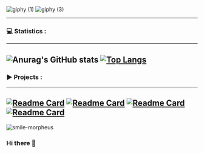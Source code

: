![giphy (1)](https://user-images.githubusercontent.com/108341475/176915653-5f333f6f-063a-42e8-bf36-a6b2ada05cd7.gif)
![giphy (3)](https://user-images.githubusercontent.com/108341475/176917707-e5fd5c4f-d68e-48e0-8aa3-f25666e00cd5.gif)

---
### :computer: Statistics :
---
![Anurag's GitHub stats](https://github-readme-stats.vercel.app/api?username=Abraim01&show_icons=true&&theme=tokyonight&hide_border=true)
[![Top Langs](https://github-readme-stats.vercel.app/api/top-langs/?username=Abraim01&theme=tokyonight&hide_border=true)](https://github.com/Abraim01/github-readme-stats)
---
### :arrow_forward: Projects :
---
[![Readme Card](https://github-readme-stats.vercel.app/api/pin/?username=Abraim01&repo=RealEstate&theme=tokyonight&hide_border=true)](https://github.com/Abraim01/RealEstate)
[![Readme Card](https://github-readme-stats.vercel.app/api/pin/?username=Abraim01&repo=Portfolio&theme=tokyonight&hide_border=true)](https://github.com/Abraim01/Portfolio)
[![Readme Card](https://github-readme-stats.vercel.app/api/pin/?username=Abraim01&repo=ui06&theme=tokyonight&hide_border=true)](https://github.com/Abraim01/ui06)
[![Readme Card](https://github-readme-stats.vercel.app/api/pin/?username=Abraim01&repo=lib-bahja&theme=tokyonight&hide_border=true)](https://github.com/Abraim01/lib-bahja)
---
![smile-morpheus](https://user-images.githubusercontent.com/108341475/176916241-df6fbad0-c027-4033-9386-b4e629df1012.gif)



### Hi there 👋

